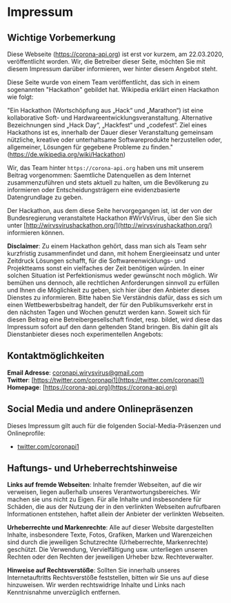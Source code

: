 # Impressum

## Wichtige Vorbemerkung

Diese Webseite (https://corona-api.org) ist erst vor kurzem, am 22.03.2020, veröffentlicht worden. Wir, die Betreiber dieser Seite, möchten Sie mit diesem Impressum darüber informieren, wer hinter diesem Angebot steht.

Diese Seite wurde von einem Team veröffentlicht, das sich in einem sogenannten "Hackathon" gebildet hat. Wikipedia erklärt einen Hackathon wie folgt:

"Ein Hackathon (Wortschöpfung aus „Hack“ und „Marathon“) ist eine kollaborative Soft- und Hardwareentwicklungs­veranstaltung. Alternative Bezeichnungen sind „Hack Day“, „Hackfest“ und „codefest“. Ziel eines Hackathons ist es, innerhalb der Dauer dieser Veranstaltung gemeinsam nützliche, kreative oder unterhaltsame Softwareprodukte herzustellen oder, allgemeiner, Lösungen für gegebene Probleme zu finden." (https://de.wikipedia.org/wiki/Hackathon)

Wir, das Team hinter `https://corona-api.org` haben uns mit unserem Beitrag vorgenommen: Saemtliche Datenquellen as dem Internet zusammenzuführen und stets aktuell zu halten, um die Bevölkerung zu informieren oder Entscheidungsträgern eine evidenzbasierte Datengrundlage zu geben.

Der Hackathon, aus dem diese Seite hervorgegangen ist, ist der von der Bundesregierung veranstaltete Hackathon #WirVsVirus, über den Sie sich unter [http://wirvsvirushackathon.org/](http://wirvsvirushackathon.org/) informieren können.

**Disclaimer**: Zu einem Hackathon gehört, dass man sich als Team sehr kurzfristig zusammenfindet und dann, mit hohem Energieeinsatz und unter Zeitdruck Lösungen schafft, für die Softwareenwicklungs- und Projektteams sonst ein vielfaches der Zeit benötigen würden. In einer solchen Situation ist Perfektionismus weder gewünscht noch möglich. Wir bemühen uns dennoch, alle rechtlichen Anforderungen sinnvoll zu erfüllen und Ihnen die Möglichkeit zu geben, sich hier über den Anbieter dieses Dienstes zu informieren. Bitte haben Sie Verständnis dafür, dass es sich um einen Wettbewerbsbeitrag handelt, der für den Publikumsverkehr erst in den nächsten Tagen und Wochen genutzt werden kann. Soweit sich für diesen Beitrag eine Betreibergesellschaft findet, resp. bildet, wird diese das Impressum sofort auf den dann geltenden Stand bringen. Bis dahin gilt als Dienstanbieter dieses noch experimentellen Angebots:

## Kontaktmöglichkeiten

**Email Adresse**: [coronapi.wirvsvirus@gmail.com](mailto:coronapi.wirvsvirus@gmail.com)  
**Twitter**: [https://twitter.com/coronapi1](https://twitter.com/coronapi1)  
**Homepage**: [https://corona-api.org](https://corona-api.org)

## Social Media und andere Onlinepräsenzen

Dieses Impressum gilt auch für die folgenden Social-Media-Präsenzen und Onlineprofile:

- [twitter.com/coronapi1](https://twitter.com/coronapi1)

## Haftungs- und Urheberrechtshinweise

**Links auf fremde Webseiten**: Inhalte fremder Webseiten, auf die wir verweisen, liegen außerhalb unseres Verantwortungsbereiches. Wir machen sie uns nicht zu Eigen. Für alle Inhalte und insbesondere für Schäden, die aus der Nutzung der in den verlinkten Webseiten aufrufbaren Informationen entstehen, haftet allein der Anbieter der verlinkten Webseiten.

**Urheberrechte und Markenrechte**: Alle auf dieser Website dargestellten Inhalte, insbesondere Texte, Fotos, Grafiken, Marken und Warenzeichen sind durch die jeweiligen Schutzrechte (Urheberrechte, Markenrechte) geschützt. Die Verwendung, Vervielfältigung usw. unterliegen unseren Rechten oder den Rechten der jeweiligen Urheber bzw. Rechteverwalter.

**Hinweise auf Rechtsverstöße**: Sollten Sie innerhalb unseres Internetauftritts Rechtsverstöße feststellen, bitten wir Sie uns auf diese hinzuweisen. Wir werden rechtswidrige Inhalte und Links nach Kenntnisnahme unverzüglich entfernen.
